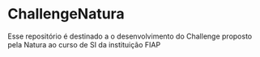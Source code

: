 # ChallengeNatura
Esse repositório é destinado a o desenvolvimento do Challenge proposto pela Natura ao curso de SI da instituição FIAP
